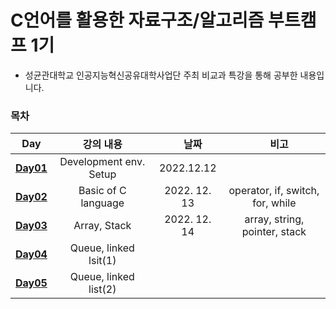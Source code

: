 # C언어를 활용한 자료구조/알고리즘 부트캠프 1기

- 성균관대학교 인공지능혁신공유대학사업단 주최 비교과 특강을 통해 공부한 내용입니다.

### 목차

|                                                  Day                                                   |       강의 내용        |   　날짜　   |             　비고　             |
| :----------------------------------------------------------------------------------------------------: | :--------------------: | :----------: | :------------------------------: |
| [**Day01**](https://github.com/yesjuhee/data_structure-algorithm-bootcamp/tree/main/Day01-BasicOfC_1)  | Development env. Setup |  2022.12.12  |                　                |
| [**Day02**](https://github.com/yesjuhee/data_structure-algorithm-bootcamp/tree/main/Day02-BasicOfC_2)  |  Basic of C language   | 2022. 12. 13 | operator, if, switch, for, while |
| [**Day03**](https://github.com/yesjuhee/data_structure-algorithm-bootcamp/tree/main/Day03-Array,Stack) |      Array, Stack      | 2022. 12. 14 |  array, string, pointer, stack   |
|                                             [**Day04**]()                                              | Queue, linked lsit(1)  |              |                                  |
|                                             [**Day05**]()                                              | Queue, linked list(2)  |              |                                  |
